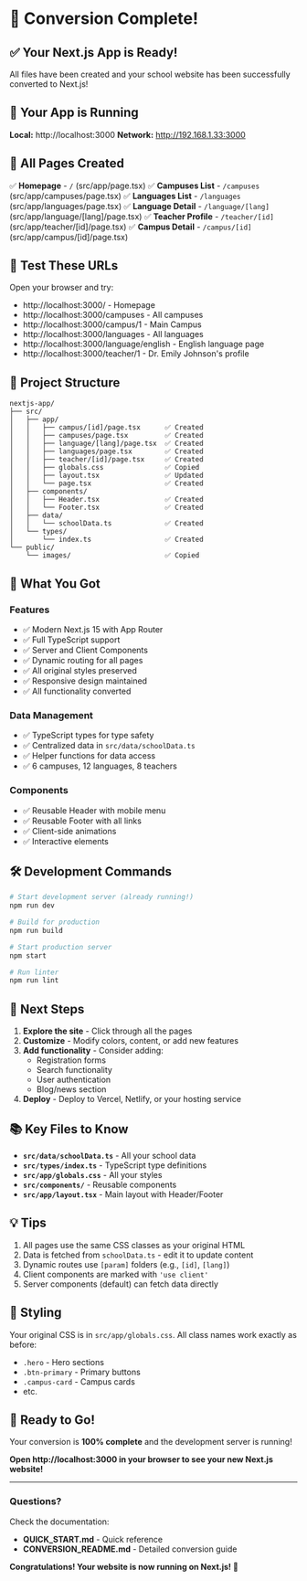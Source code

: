 # 🎉 Conversion Complete!

## ✅ Your Next.js App is Ready!

All files have been created and your school website has been successfully converted to Next.js!

## 🚀 Your App is Running

**Local:** http://localhost:3000
**Network:** http://192.168.1.33:3000

## 📂 All Pages Created

✅ **Homepage** - `/` (src/app/page.tsx)
✅ **Campuses List** - `/campuses` (src/app/campuses/page.tsx)
✅ **Languages List** - `/languages` (src/app/languages/page.tsx)
✅ **Language Detail** - `/language/[lang]` (src/app/language/[lang]/page.tsx)
✅ **Teacher Profile** - `/teacher/[id]` (src/app/teacher/[id]/page.tsx)
✅ **Campus Detail** - `/campus/[id]` (src/app/campus/[id]/page.tsx)

## 🔗 Test These URLs

Open your browser and try:

- http://localhost:3000/ - Homepage
- http://localhost:3000/campuses - All campuses
- http://localhost:3000/campus/1 - Main Campus
- http://localhost:3000/languages - All languages
- http://localhost:3000/language/english - English language page
- http://localhost:3000/teacher/1 - Dr. Emily Johnson's profile

## 📁 Project Structure

```
nextjs-app/
├── src/
│   ├── app/
│   │   ├── campus/[id]/page.tsx      ✅ Created
│   │   ├── campuses/page.tsx         ✅ Created
│   │   ├── language/[lang]/page.tsx  ✅ Created
│   │   ├── languages/page.tsx        ✅ Created
│   │   ├── teacher/[id]/page.tsx     ✅ Created
│   │   ├── globals.css               ✅ Copied
│   │   ├── layout.tsx                ✅ Updated
│   │   └── page.tsx                  ✅ Created
│   ├── components/
│   │   ├── Header.tsx                ✅ Created
│   │   └── Footer.tsx                ✅ Created
│   ├── data/
│   │   └── schoolData.ts             ✅ Created
│   └── types/
│       └── index.ts                  ✅ Created
└── public/
    └── images/                       ✅ Copied
```

## 🎯 What You Got

### Features
- ✅ Modern Next.js 15 with App Router
- ✅ Full TypeScript support
- ✅ Server and Client Components
- ✅ Dynamic routing for all pages
- ✅ All original styles preserved
- ✅ Responsive design maintained
- ✅ All functionality converted

### Data Management
- ✅ TypeScript types for type safety
- ✅ Centralized data in `src/data/schoolData.ts`
- ✅ Helper functions for data access
- ✅ 6 campuses, 12 languages, 8 teachers

### Components
- ✅ Reusable Header with mobile menu
- ✅ Reusable Footer with all links
- ✅ Client-side animations
- ✅ Interactive elements

## 🛠️ Development Commands

```bash
# Start development server (already running!)
npm run dev

# Build for production
npm run build

# Start production server
npm start

# Run linter
npm run lint
```

## 🌟 Next Steps

1. **Explore the site** - Click through all the pages
2. **Customize** - Modify colors, content, or add new features
3. **Add functionality** - Consider adding:
   - Registration forms
   - Search functionality
   - User authentication
   - Blog/news section
4. **Deploy** - Deploy to Vercel, Netlify, or your hosting service

## 📚 Key Files to Know

- **`src/data/schoolData.ts`** - All your school data
- **`src/types/index.ts`** - TypeScript type definitions
- **`src/app/globals.css`** - All your styles
- **`src/components/`** - Reusable components
- **`src/app/layout.tsx`** - Main layout with Header/Footer

## 💡 Tips

1. All pages use the same CSS classes as your original HTML
2. Data is fetched from `schoolData.ts` - edit it to update content
3. Dynamic routes use `[param]` folders (e.g., `[id]`, `[lang]`)
4. Client components are marked with `'use client'`
5. Server components (default) can fetch data directly

## 🎨 Styling

Your original CSS is in `src/app/globals.css`. All class names work exactly as before:
- `.hero` - Hero sections
- `.btn-primary` - Primary buttons
- `.campus-card` - Campus cards
- etc.

## 🚀 Ready to Go!

Your conversion is **100% complete** and the development server is running!

**Open http://localhost:3000 in your browser to see your new Next.js website!**

---

### Questions?

Check the documentation:
- **QUICK_START.md** - Quick reference
- **CONVERSION_README.md** - Detailed conversion guide

**Congratulations! Your website is now running on Next.js! 🎉**
